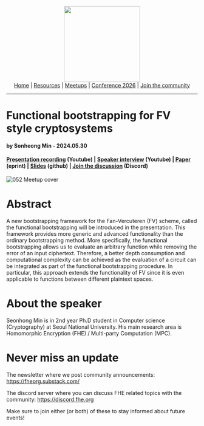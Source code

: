 <!-- Main header navigation -->
<p align="center">
  <img width="200" src="https://user-images.githubusercontent.com/5758427/180978488-db825482-5a58-4c7c-9589-c494a6f0be04.png"><br/>
  <a href="https://fhe-org.github.io">Home</a> | <a href="https://fhe-org.github.io/resources">Resources</a> | <a href="https://fhe-org.github.io/meetups/">Meetups</a> | <a href="https://fhe-org.github.io/conferences/conference-2026/">Conference 2026</a> | <a href="https://fhe-org.github.io/community">Join the community</a>
</p>
<hr/>
<!-- /Main header navigation -->


# Functional bootstrapping for FV style cryptosystems
#### by Sonheong Min - 2024.05.30
#### <a href="https://www.youtube.com/watch?v=ngOQGLvBsCw&list=PLnbmMskCVh1chnSM8Jjy6Nk3IH6fpn7MM&index=1">Presentation recording</a> (Youtube) | <a href="https://www.youtube.com/watch?v=9sTO83gDvu8&list=PLnbmMskCVh1e3EGYBGrAg1q-cVE5fM6O4&index=4">Speaker interview</a> (Youtube) | <a href="https://eprint.iacr.org/2024/181">Paper</a> (eprint) | <a href="https://github.com/FHE-org/fhe-org.github.io/files/15502016/Functional.Bootstrapping.pdf">Slides</a> (github) | <a href="https://discord.fhe.org">Join the discussion</a> (Discord)

![052 Meetup cover](https://github.com/FHE-org/fhe-org.github.io/assets/37557436/1d8a1cd5-1844-450e-b04f-b74564e368e0)


# Abstract

A new bootstrapping framework for the Fan-Vercuteren (FV) scheme, called the functional bootstrapping will be introduced in the presentation. This framework provides more generic and advanced functionality than the ordinary bootstrapping method. More specifically, the functional bootstrapping allows us to evaluate an arbitrary function while removing the error of an input ciphertext. Therefore, a better depth consumption and computational complexity can be achieved as the evaluation of a circuit can be integrated as part of the functional bootstrapping procedure. In particular, this approach extends the functionality of FV since it is even applicable to functions between different plaintext spaces.

# About the speaker

Seonhong Min is in 2nd year Ph.D student in Computer science (Cryptography) at Seoul National University. His main research area is Homomorphic Encryption (FHE) / Multi-party Computation (MPC).

# Never miss an update

The newsletter where we post community announcements: https://fheorg.substack.com/

The discord server where you can discuss FHE related topics with the community: https://discord.fhe.org

Make sure to join either (or both) of these to stay informed about future events!

